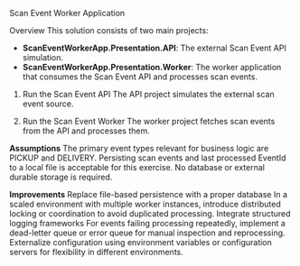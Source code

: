 Scan Event Worker Application

Overview
This solution consists of two main projects:

- **ScanEventWorkerApp.Presentation.API**: The external Scan Event API simulation.
- **ScanEventWorkerApp.Presentation.Worker**: The worker application that consumes the Scan Event API and processes scan events.

 1. Run the Scan Event API
The API project simulates the external scan event source.

 2. Run the Scan Event Worker
The worker project fetches scan events from the API and processes them.

 **Assumptions**
The primary event types relevant for business logic are PICKUP and DELIVERY. 
Persisting scan events and last processed EventId to a local file is acceptable for this exercise. No database or external durable storage is required.


**Improvements**
Replace file-based persistence with a proper database
In a scaled environment with multiple worker instances, introduce distributed locking or coordination to avoid duplicated processing.
Integrate structured logging frameworks
For events failing processing repeatedly, implement a dead-letter queue or error queue for manual inspection and reprocessing.
Externalize configuration using environment variables or configuration servers for flexibility in different environments.
